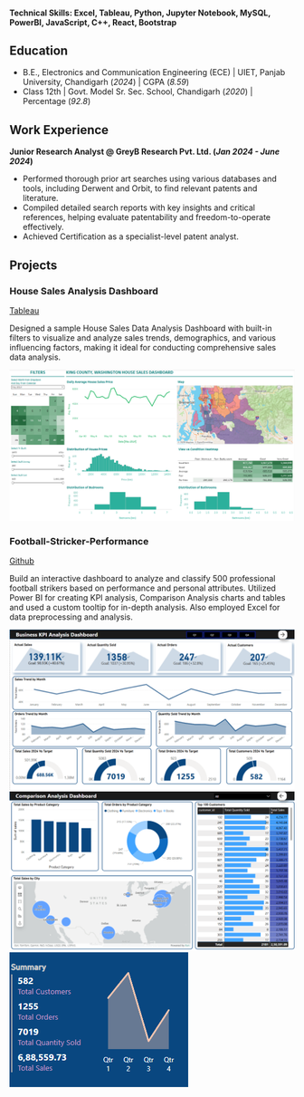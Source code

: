 #### Technical Skills: Excel, Tableau, Python, Jupyter Notebook, MySQL, PowerBI, JavaScript, C++, React, Bootstrap

## Education
- B.E., Electronics and Communication Engineering (ECE) | UIET, Panjab University, Chandigarh (_2024_)      | CGPA (_8.59_)								       		
- Class 12th                                            | Govt. Model Sr. Sec. School, Chandigarh (_2020_)	| Percentage (_92.8_)			        		

## Work Experience
**Junior Research Analyst @ GreyB Research Pvt. Ltd. (_Jan 2024 - June 2024_)**
- Performed thorough prior art searches using various databases and tools, including Derwent and Orbit, to find relevant patents and literature.
- Compiled detailed search reports with key insights and critical references, helping evaluate patentability and freedom-to-operate effectively.
- Achieved Certification as a specialist-level patent analyst.

## Projects
### House Sales Analysis Dashboard
[Tableau](https://public.tableau.com/app/profile/chirag.suri/viz/KingCountyHouseSales_16953115471270/KingCountyHouseSales)

Designed a sample House Sales Data Analysis Dashboard with built-in filters to visualize and analyze sales trends, demographics, and various influencing factors, making it ideal for conducting comprehensive sales data analysis.

![](/docs/assets/HouseSales.png)

### Football-Stricker-Performance
[Github](https://github.com/Chiragsuri/Football-Stricker-Performance)

Build an interactive dashboard to analyze and classify 500 professional football strikers based on performance and personal attributes. Utilized Power BI for creating KPI analysis, Comparison Analysis charts and tables and used a custom tooltip for in-depth analysis. Also employed Excel for data preprocessing and analysis.

![](/docs/assets/FSPKPI.png)
![](/docs/assets/FSPComparison.png)
![](/docs/assets/FSPToolTip.png)
